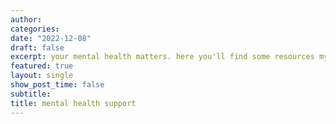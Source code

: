 ```yaml
---
author:
categories:
date: "2022-12-08"
draft: false
excerpt: your mental health matters. here you'll find some resources my friends and i find useful but remember everyone copes differently. if you have any resources you love but don't see here, contact me.
featured: true
layout: single
show_post_time: false
subtitle:
title: mental health support
---
```

